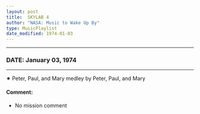 ```yaml
---
layout: post
title:  SKYLAB 4
author: "NASA: Music to Wake Up By"
type: MusicPlaylist
date_modified: 1974-01-03
---
```


----
### DATE: January 03, 1974
----
✷ Peter, Paul, and Mary medley by Peter, Paul, and Mary

#### Comment:
* No mission comment
